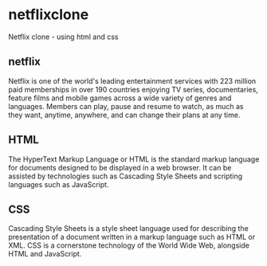 # netflixclone
Netflix clone - using  html and css

## netflix


Netflix is one of the world's leading entertainment services with 223 million paid memberships in over 190 countries enjoying TV series, documentaries, feature films and mobile games across a wide variety of genres and languages. Members can play, pause and resume to watch, as much as they want, anytime, anywhere, and can change their plans at any time.

## HTML
The HyperText Markup Language or HTML is the standard markup language for documents designed to be displayed in a web browser. It can be assisted by technologies such as Cascading Style Sheets and scripting languages such as JavaScript.

## CSS

Cascading Style Sheets is a style sheet language used for describing the presentation of a document written in a markup language such as HTML or XML. CSS is a cornerstone technology of the World Wide Web, alongside HTML and JavaScript.

